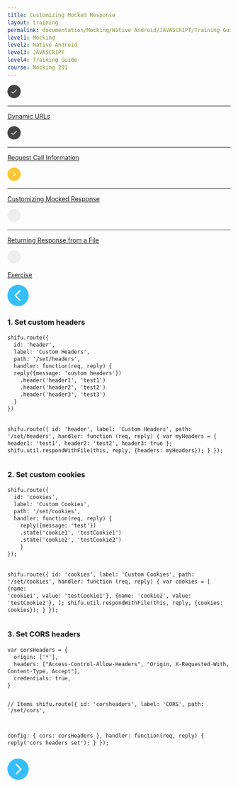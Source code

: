 ```yaml
---
title: Customizing Mocked Response
layout: training
permalink: documentation/Mocking/Native Android/JAVASCRIPT/Training Guide/Mocking 201/Customizing Mocked Response
level1: Mocking
level2: Native Android
level3: JAVASCRIPT
level4: Training Guide
course: Mocking 201
---
```

<div class="sidebar">
<div class="training-doc-link">
<div class ="training-doc-link-left">
<img class="training-doc-link-left__img" src="/images/training/checked.png" srcset="/images/training/checked@2x.png 2x, /images/training/checked@3x.png 3x" /><hr class="training-doc-link-left__hr training-doc-link-left__hr-completed" /></div>
<p class="training-doc-link__text">
<a class="training-doc-link__text-completed" href="./Dynamic URLs">Dynamic URLs</a></p>
</div>
<div class="training-doc-link">
<div class ="training-doc-link-left">
<img class="training-doc-link-left__img" src="/images/training/checked.png" srcset="/images/training/checked@2x.png 2x, /images/training/checked@3x.png 3x" /><hr class="training-doc-link-left__hr training-doc-link-left__hr-completed" /></div>
<p class="training-doc-link__text">
<a class="training-doc-link__text-completed" href="./Request Call Information">Request Call Information</a></p>
</div>
<div class="training-doc-link">
<div class ="training-doc-link-left">
<img class="training-doc-link-left__img" src="/images/training/actived.png" srcset="/images/training/actived@2x.png 2x, /images/training/actived@3x.png 3x" /><hr class="training-doc-link-left__hr training-doc-link-left__hr-pending" /></div>
<p class="training-doc-link__text">
<a class="training-doc-link__text-current" href="./Customizing Mocked Response">Customizing Mocked Response</a></p>
</div>
<div class="training-doc-link">
<div class ="training-doc-link-left">
<img class="training-doc-link-left__img" src="/images/training/unread.png" srcset="/images/training/unread@2x.png 2x, /images/training/unread@3x.png 3x" /><hr class="training-doc-link-left__hr training-doc-link-left__hr-pending" /></div>
<p class="training-doc-link__text">
<a class="training-doc-link__text-pending" href="./Returning Response from a File">Returning Response from a File</a></p>
</div>
<div class="training-doc-link">
<div class ="training-doc-link-left">
<img class="training-doc-link-left__img" src="/images/training/unread.png" srcset="/images/training/unread@2x.png 2x, /images/training/unread@3x.png 3x" /></div>
<p class="training-doc-link__text">
<a class="training-doc-link__text-pending" href="./Exercise">Exercise</a></p>
</div>
</div>
<div class="training-doc-nav-btn">
<a href="./Request Call Information"><img src="/images/training/btn-left.png" srcset="/images/training/btn-left@2x.png 2x, /images/training/btn-left@3x.png 3x" /></a>
</div>
<div class="training-content markdown">
<h3>1. Set custom headers</h3>
<pre><code class="language-js">shifu.route({
  id: 'header',
  label: 'Custom Headers',
  path: '/set/headers',
  handler: function(req, reply) {
  reply({message: 'custom headers'})
    .header('header1', 'test1')
    .header('header2', 'test2')
    .header('header3', 'test3')
  }
})
 
shifu.route({
  id: 'header',
  label: 'Custom Headers',
  path: '/set/headers',
  handler: function (req, reply) {
    var myHeaders = {
      header1: 'test1',
      header2: 'test2',
      header3: true
    };
    shifu.util.respondWithFile(this, reply, {headers: myHeaders});
  }
});
</code></pre>
<h3>2. Set custom cookies</h3>
<pre><code class="language-js">shifu.route({
  id: 'cookies',
  label: 'Custom Cookies',
  path: '/set/cookies',
  handler: function(req, reply) {
    reply({message: 'test'})
    .state('cookie1', 'testCookie1')
    .state('cookie2', 'testCookie2')
    }
});
 
shifu.route({
  id: 'cookies',
  label: 'Custom Cookies',
  path: '/set/cookies',
  handler: function (req, reply) {
    var cookies = [
      {name: 'cookie1', value: 'testCookie1'},
      {name: 'cookie2', value: 'testCookie2'},
    ];
    shifu.util.respondWithFile(this, reply, {cookies: cookies});
  }
});
</code></pre>
<h3>3. Set CORS headers</h3>
<pre><code class="language-js">var corsHeaders = {
  origin: ['*'],
  headers: [&quot;Access-Control-Allow-Headers&quot;, &quot;Origin, X-Requested-With, Content-Type, Accept&quot;],
  credentials: true,
}
 
// Items
shifu.route({
  id: 'corsheaders',
  label: 'CORS',
  path: '/set/cors',
 
  config: {
    cors: corsHeaders
  },
  handler: function(req, reply) {
    reply('cors headers set');
  }
});
</code></pre>
</div>
<div class="training-doc-nav-btn">
<a href="./Returning Response from a File"><img src="/images/training/btn-right.png" srcset="/images/training/btn-right@2x.png 2x, /images/training/btn-right@3x.png 3x" /></a>
</div>
